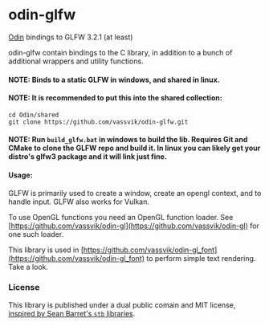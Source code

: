 # odin-glfw

[Odin](https://github.com/gingerBill/Odin) bindings to GLFW 3.2.1 (at least)

odin-glfw contain bindings to the C library, in addition to a bunch of additional wrappers and utility functions.

#### NOTE: Binds to a static GLFW in windows, and shared in linux. 

#### NOTE: It is recommended to put this into the shared collection:
```
cd Odin/shared
git clone https://github.com/vassvik/odin-glfw.git
```

#### NOTE: Run `build_glfw.bat` in windows to build the lib. Requires Git and CMake to clone the GLFW repo and build it. In linux you can likely get your distro's glfw3 package and it will link just fine.

#### Usage:

GLFW is primarily used to create a window, create an opengl context, and to handle input. GLFW also works for Vulkan. 

To use OpenGL functions you need an OpenGL function loader. See [https://github.com/vassvik/odin-gl](https://github.com/vassvik/odin-gl) for one such loader. 

This library is used in [https://github.com/vassvik/odin-gl_font](https://github.com/vassvik/odin-gl_font) to perform simple text rendering. Take a look.

### License

This library is published under a dual public comain and MIT license, [inspired by Sean Barret's `stb` libraries](https://github.com/nothings/stb#whats-the-license). 